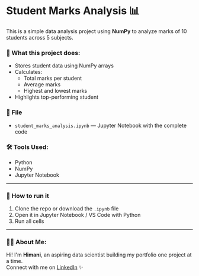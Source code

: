 # Student Marks Analysis 📊

This is a simple data analysis project using **NumPy** to analyze marks of 10 students across 5 subjects.

### 📌 What this project does:
- Stores student data using NumPy arrays
- Calculates:
  - Total marks per student
  - Average marks
  - Highest and lowest marks
- Highlights top-performing student

### 📁 File
- `student_marks_analysis.ipynb` — Jupyter Notebook with the complete code
### 🛠️ Tools Used:
- Python
- NumPy
- Jupyter Notebook
---
### 🚀 How to run it
1. Clone the repo or download the `.ipynb` file
2. Open it in Jupyter Notebook / VS Code with Python
3. Run all cells
---
### 🙋‍♀️ About Me:
Hi! I'm **Himani**, an aspiring data scientist building my portfolio one project at a time.  
Connect with me on [LinkedIn](https://www.linkedin.com/in/himani-s-devadiga/) ✨
